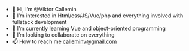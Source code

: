 - 👋 Hi, I’m @Viktor Callemin
- 👀 I’m interested in Html/css/JS/Vue/php and everything involved with fullstack development
- 🌱 I’m currently learning Vue and object-oriented programming
- 💞️ I’m looking to collaborate on everything
- 📫 How to reach me calleminv@gmail.com

<!---
VikCpersonal/VikCpersonal is a ✨ special ✨ repository because its `README.md` (this file) appears on your GitHub profile.
You can click the Preview link to take a look at your changes.
--->
